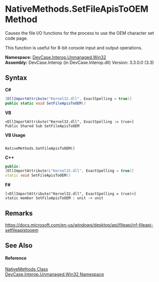 # NativeMethods.SetFileApisToOEM Method 
 

Causes the file I/O functions for the process to use the OEM character set code page. 

 This function is useful for 8-bit console input and output operations.

**Namespace:**&nbsp;<a href="N_DevCase_Interop_Unmanaged_Win32">DevCase.Interop.Unmanaged.Win32</a><br />**Assembly:**&nbsp;DevCase.Interop (in DevCase.Interop.dll) Version: 3.3.0.0 (3.3)

## Syntax

**C#**<br />
``` C#
[DllImportAttribute("Kernel32.dll", ExactSpelling = true)]
public static void SetFileApisToOEM()
```

**VB**<br />
``` VB
<DllImportAttribute("Kernel32.dll", ExactSpelling := true>]
Public Shared Sub SetFileApisToOEM
```

**VB Usage**<br />
``` VB Usage

NativeMethods.SetFileApisToOEM()
```

**C++**<br />
``` C++
public:
[DllImportAttribute(L"Kernel32.dll", ExactSpelling = true)]
static void SetFileApisToOEM()
```

**F#**<br />
``` F#
[<DllImportAttribute("Kernel32.dll", ExactSpelling = true)>]
static member SetFileApisToOEM : unit -> unit 

```


## Remarks
<a href="https://docs.microsoft.com/en-us/windows/desktop/api/fileapi/nf-fileapi-setfileapistooem" target="_blank">https://docs.microsoft.com/en-us/windows/desktop/api/fileapi/nf-fileapi-setfileapistooem</a>

## See Also


#### Reference
<a href="T_DevCase_Interop_Unmanaged_Win32_NativeMethods">NativeMethods Class</a><br /><a href="N_DevCase_Interop_Unmanaged_Win32">DevCase.Interop.Unmanaged.Win32 Namespace</a><br />